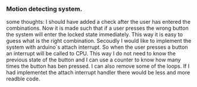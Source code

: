 ### Motion detecting system.

some thoughts:
I should have added a check after the user has entered the combinations.
Now it is made such that if a user presses the wrong button the system will enter the locked state immediately. This way it is easy to guess what is the right combination.
Secoudly I would like to implement the system with arduino`s attach interrupt. So when the user presses a button an interrupt will be called to CPU.
This way I do not need to know the previous state of the button and I can use a counter to know how many times the button has ben pressed. I can also
remove some of the loops. If I had implementet the attach interrupt handler there would be less and more readble code.
